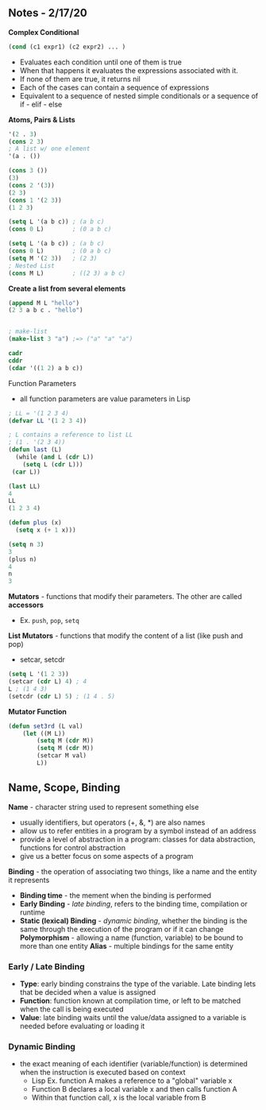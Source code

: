 ## **Notes - 2/17/20**

**Complex Conditional**
```lisp
(cond (c1 expr1) (c2 expr2) ... )
```
- Evaluates each condition until one of them is true
- When that happens it evaluates the expressions associated with it.
- If none of them are true, it returns nil
- Each of the cases can contain a sequence of expressions
- Equivalent to a sequence of nested simple conditionals or a sequence of if - elif - else


**Atoms, Pairs & Lists**
```lisp
'(2 . 3)
(cons 2 3)
; A list w/ one element
'(a . ())

(cons 3 ())
(3)
(cons 2 '(3))
(2 3)
(cons 1 '(2 3))
(1 2 3)

(setq L '(a b c)) ; (a b c)
(cons 0 L)        ; (0 a b c)

(setq L '(a b c)) ; (a b c)
(cons 0 L)        ; (0 a b c)
(setq M '(2 3))   ; (2 3)
; Nested List
(cons M L)        ; ((2 3) a b c)

```

**Create a list from several elements**
```lisp
(append M L "hello")
(2 3 a b c . "hello")


; make-list 
(make-list 3 "a") ;=> ("a" "a" "a")

```

```lisp
cadr
cddr
(cdar '((1 2) a b c))
```

Function Parameters
- all function parameters are value parameters in Lisp


```lisp
; LL = '(1 2 3 4)
(defvar LL '(1 2 3 4))

; L contains a reference to list LL
; (1 . '(2 3 4))
(defun last (L)
  (while (and L (cdr L))
    (setq L (cdr L)))
 (car L))

(last LL)
4
LL
(1 2 3 4)

(defun plus (x)
  (setq x (+ 1 x)))

(setq n 3)
3
(plus n)
4
n
3

```

**Mutators** - functions that modify their parameters. The other are called **accessors**
- Ex. `push`, `pop`, `setq`

**List Mutators** - functions that modify the content of a list (like push and pop)
- setcar, setcdr

```lisp
(setq L '(1 2 3))
(setcar (cdr L) 4) ; 4
L ; (1 4 3)
(setcdr (cdr L) 5) ; (1 4 . 5)
```

**Mutator Function**
```lisp
(defun set3rd (L val)
    (let ((M L))
        (setq M (cdr M))
        (setq M (cdr M))
        (setcar M val)
        L))
```


## **Name, Scope, Binding**

**Name** - character string used to represent something else
- usually identifiers, but operators (+, &, *) are also names
- allow us to refer entities in a program by a symbol instead of an address
- provide a level of abstraction in a program: classes for data abstraction, functions for control abstraction
- give us a better focus on some aspects of a program

**Binding** - the operation of associating two things, like a name and the entity it represents
- **Binding time** - the mement when the binding is performed
- **Early Binding** - *late binding*, refers to the binding time, compilation or runtime
- **Static (lexical) Binding** - *dynamic binding*, whether the binding is the same through the execution of the program or if it can change
**Polymorphism** - allowing a name (function, variable) to be bound to more than one entity
**Alias** - multiple bindings for the same entity

### **Early / Late Binding**

- **Type**: early binding constrains the type of the variable. Late binding lets that be decided when a value is assigned
- **Function**: function known at compilation time, or left to be matched when the call is being executed
- **Value**: late binding waits until the value/data assigned to a variable is needed before evaluating or loading it

### **Dynamic Binding**

- the exact meaning of each identifier (variable/function) is determined when the instruction is executed based on context
  - Lisp Ex. function A makes a reference to a "global" variable x
  - Function B declares a local variable x and then calls function A
  - Within that function call, x is the local variable from B